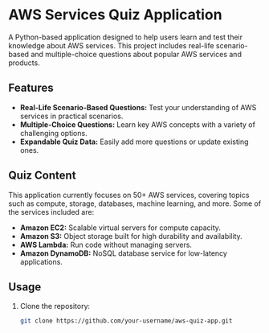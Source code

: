 # AWS Services Quiz Application

A Python-based application designed to help users learn and test their knowledge about AWS services. This project includes real-life scenario-based and multiple-choice questions about popular AWS services and products.

## Features

- **Real-Life Scenario-Based Questions:** Test your understanding of AWS services in practical scenarios.
- **Multiple-Choice Questions:** Learn key AWS concepts with a variety of challenging options.
- **Expandable Quiz Data:** Easily add more questions or update existing ones.

## Quiz Content

This application currently focuses on 50+ AWS services, covering topics such as compute, storage, databases, machine learning, and more. Some of the services included are:

- **Amazon EC2:** Scalable virtual servers for compute capacity.
- **Amazon S3:** Object storage built for high durability and availability.
- **AWS Lambda:** Run code without managing servers.
- **Amazon DynamoDB:** NoSQL database service for low-latency applications.

## Usage

1. Clone the repository:
   ```bash
   git clone https://github.com/your-username/aws-quiz-app.git

